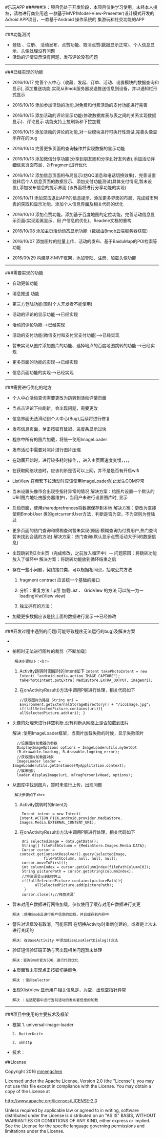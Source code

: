#乐玩APP 
######注：项目仍处于开发阶段，本项目仅供学习使用，未经本人授权，请勿进行商业用途
    一款基于MVP(Model-View-Presenter)设计模式开发的Adroid APP项目，一款基于Android 操作系统的
    集游玩和社交功能的APP
    
***
###功能测试

- 登陆 、注册、 活动发布、点赞功能、取消点赞(数据显示正常)、个人信息显示、头像处理没有问题
- 活动的详情显示没有问题、发布评论没有问题
   
***  
###已经实现的功能
- 2016/10/17 完善个人中心（收藏、发起、订单、活动、设置模块的数据查询和显示),
            添加推送功能,实现从Bmob服务器发送推送信息到设备，并以通知栏形式显示

- 2016/10/16 添加参加活动的功能,对免费和付费活动的支付功能进行完善

- 2016/10/15 添加活动的评论显示功能(修改数据库表与表之间的关系实现数据显示)、评论显示
             功能支持上拉刷新和下拉加载

- 2016/10/15 添加活动的评论的功能,对一些模块进行可执行性测试,完善头像显示存在的bug

- 2016/10/14 完善更多页面的查询操作并实现数据的显示功能

- 2016/10/13 添加微信分享功能(分享到朋友圈和分享到好友列表),添加活动详细信息页面布局、对Fragment进行优化

- 2016/10/12 添加信息页面的布局显示(仿QQ消息和电话切换效果)、完善设置跳转后个人信息页面的数据显示、添加支付功能测试(具体支付情况,暂未设置),添加发布信息的提示界面
      (该界面将进行分享功能的实现)
 
- 2016/10/11 添加双击退出APP的信息提示、添加更多界面的布局、完成城市列表的获取和显示功能、添加个人信息界面及相关代码的优化 

- 2016/10/10 添加点赞功能，添加基于百度地图的定位功能，完善活动信息显示页面(实现距离显示、用
户信息的优化)、Readme文档的重构

- 2016/10/08 添加主页活动动态显示功能（数据由Bmob云端服务器获取）

- 2016/10/07 添加图片的批量上传、活动的发布、基于BaiduMap的POI检索等功能

- 2016/09/29 构建基本MVP框架，添加登陆、注册、加载头像功能 

***
###需要实现的功能

- 自动更新功能

- 消息推送 功能

- 第三方登陆功能(暂时个人开发者不能使用)

- 活动的评论的显示功能-->已经实现

- 活动的评论功能-->已经实现

- 活动的支付功能(微信支付和支付宝支付功能)-->已经实现

- 暂未实现从图库添加图片的功能、选择地点的百度地图跳转的功能-->已经实现

- 更多页面的功能的实现-->已经实现

- 信息页面功能的实现-->已经实现

***
###需要进行优化的地方
- 个人中心活动查询需要更改为跳转到活动详情页面

- 当点击评论下拉刷新，会出现问题，需要更改

- 信息界面无法滑动到个人中心(Bug),后续将进行修复
 
- 发布信息页面，单击按钮有延迟、进度条显示过快

- 程序中所有的图片加载，将统一使用ImageLoader

- 发布活动中需要对照片进行图片压缩
    
- 在动画开始时，进行较多耗时操作，，进入主页面速度变慢，，，，

- 在获取网络状态时，应该判断是否可以上网，并不是是否有开启wifi
    
- ListView 在频繁下拉活动时应该使用ImageLoader防止发生OOM异常

- 当未设置头像市会出现空指针异常的情况
    解决方案：给图片设置一个默认的URI(图片地址由服务器维护)，当用户未进行设置图片时,
    显示
  
- 启动页面，使用sharedprefrences将数据保存到本地
    解决方案：更改为直接使用BmobUser 类的getcurrentUser方法，判断是否为空，不为空则为登陆过
- 更多页面的热门查询和模糊查询暂未实现(原因:模糊查询为付费用户,热门查询暂未找到合适的方法)
    解决方案：热门查询(默认显示点赞活动大于5的数据信息)
  
- 出现跳转到3次主页（完成修改，之前放入循环中）--
    问题原因：将跳转功能放入了循环中
    解决方案：将跳转功能放到循环结束之后
    
- 存在一些小问题，契约接口类，可以根据相同点，抽取公共方法
    
     1. fragment contract 应该统一个基础的接口
               
     2. 分析：重复方法 1.p层 加载List 、 GridVIew 的方法   可以统一为一
            loadingViw(View view)
     3. 独立拥有的方法：
    
- 加载更多数据应该是接上面的数据进行显示-->已经修改
***
###开发过程中遇到的问题(可能导致程序无法运行的bug)及解决方案

- 
  
- 拍照时无法进行图片的裁剪（不断加载）
 
       解决步骤如下：<br>
    1. Activity跳转时图库时的Intent如下 
           `Intent takePhotoIntent = new Intent( "android.media.action.IMAGE_CAPTURE");
            takePhotoIntent.putExtra(
                    MediaStore.EXTRA_OUTPUT,
                    imageUri);`
    2. 在onActivityResult()方法中调用P层进行处理，相关代码如下

        `//获取图片的路径
       String uri = Environment.getExternalStorageDirectory() + "/icoImage.jpg";
        if(!allSelectedPicture.contains(uri)){
            allSelectedPicture.add(uri);
        }`

- 头像的处理未进行非空判断,没有判断从网络上是否加载到图片

    解决 :使用ImageLoader框架，当图片加载失败的时候，显示失败图片
   
        //设置图片加载器的参数
        DisplayImageOptions options = ImageLoaderutils.myGetOpt 
        (R.drawable.loading, R.drawable.logding_error);
        //获取图片加载器对象
        ImageLoader loader = ImageLoaderutils.getInstance(MyApplitation.context);
        //展示图片
        loader.displayImage(uri, mFragPersonIvHead, options);
- 从图库中找到图片，暂时未进行上传，出现问题

       解决步骤如下<br>
    1. Activity跳转时的Intent为 

          ` Intent intent = new Intent(
                              Intent.ACTION_PICK,android.provider.MediaStore.
                Images.Media.EXTERNAL_CONTENT_URI);`

    2. 在onActivityResult()方法中调用P层进行处理，相关代码如下

            Uri selectedImage = data.getData();
            String[] filePathColumn = {MediaStore.Images.Media.DATA};
            Cursor cursor = context.getContentResolver().query(selectedImage,
                      filePathColumn, null, null, null);
            cursor.moveToFirst();
            int columnIndex = cursor.getColumnIndex(filePathColumn[0]);
            String picturePath = cursor.getString(columnIndex);
            //将资源显示到k控件上
            if(!allSelectedPicture.contains(picturePath)){
                  allSelectedPicture.add(picturePath);
             }
            cursor.close();//释放资源`


- 暂未对用户数据进行网络加载，仅仅使用了缓存对用户数据进行变更

      解决 :使用Bmob云进行用户信息的加载，并且缓存到内存中

- 警告对话框没有取消，可能原因  在切换Activity时重新创建的，或者是上次未进行关闭的

      解决: 在BaseActivity 中添加dismissAlertDialog()方法

- 验证短信验证码正确与否出现相关问题暂未处理

      解决：查询Bmob官方SDK，进行代码优化

- 主页面暂未实现点击按钮切换颜色

      解决 ：使用selector 

- 出现XlistView 显示用户相关信息是，为空，出现空指针异常

      解决 ：在适配器中进行当前活动的发布者信息的加载
    
  
***   
###项目中使用的主要技术及框架
- 框架
      1. universal-image-loader

      2. ButterKnife 
      
      3. okhttp
      
- 技术：

##License

Copyright 2016 [mmengchen](https://github.com/mmengchen "mmengchen")

Licensed under the Apache License, Version 2.0 (the "License"); you may not use this file except in compliance with the License. You may obtain a copy of the License at

http://www.apache.org/licenses/LICENSE-2.0

Unless required by applicable law or agreed to in writing, software distributed under the License is distributed on an "AS IS" BASIS, WITHOUT WARRANTIES OR CONDITIONS OF ANY KIND, either express or implied. See the License for the specific language governing permissions and limitations under the License.